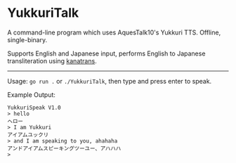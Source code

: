 # YukkuriTalk
A command-line program which uses AquesTalk10's Yukkuri TTS. Offline, single-binary.

Supports English and Japanese input, performs English to Japanese transliteration using [kanatrans](https://github.com/Luigi-Pizzolito/English2KanaTransliteration).

---

Usage: `go run .` or `./YukkuriTalk`, then type and press enter to speak.

Example Output:
```
YukkuriSpeak V1.0
> hello
ヘロー
> I am Yukkuri        
アイアムユックリ
> and I am speaking to you, ahahaha
アンドアイアムスピーキングツーユー、アハハハ
> 
```

